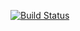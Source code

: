 [![Build Status](https://dev.azure.com/rhe89/Hub/_apis/build/status/rhe89.hub-dashboard?branchName=main)](https://dev.azure.com/rhe89/Hub/_build/latest?definitionId=3&branchName=main)
